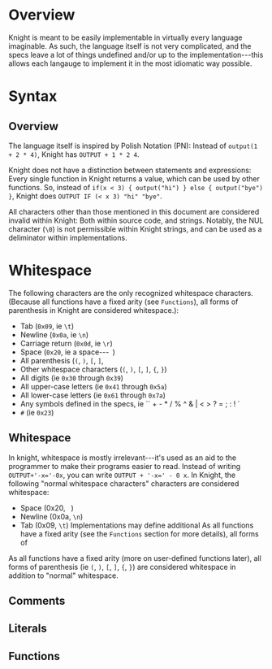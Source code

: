 # Overview

Knight is meant to be easily implementable in virtually every language imaginable. As such, the language itself is not very complicated, and the specs leave a lot of things undefined and/or up to the implementation---this allows each langauge to implement it in the most idiomatic way possible.

# Syntax
## Overview
The language itself is inspired by Polish Notation (PN): Instead of `output(1 + 2 * 4)`, Knight has `OUTPUT + 1 * 2 4`.

Knight does not have a distinction between statements and expressions: Every single function in Knight returns a value, which can be used by other functions. So, instead of `if(x < 3) { output("hi") } else { output("bye") }`, Knight does `OUTPUT IF (< x 3) "hi" "bye"`.

All characters other than those mentioned in this document are considered invalid within Knight: Both within source code, and strings. Notably, the NUL character (`\0`) is not permissible within Knight strings, and can be used as a deliminator within implementations.

# Whitespace
The following characters are the only recognized whitespace characters. (Because all functions have a fixed arity (see `Functions`), all forms of parenthesis in Knight are considered whitespace.):
- Tab (`0x09`, ie `\t`)
- Newline (`0x0a`, ie `\n`)
- Carriage return (`0x0d`, ie `\r`)
- Space (`0x20`, ie a space---` `)
- All parenthesis (`(`, `)`, `[`, `]`,
- Other whitespace characters (`(`, `)`, `[`, `]`, `{`, `}`)
- All digits (ie `0x30` through `0x39`)
- All upper-case letters (ie `0x41` through `0x5a`)
- All lower-case letters (ie `0x61` through `0x7a`)
- Any symbols defined in the specs, ie `` + - * / % ^ & | < > ? = ; : ! `
- `#` (ie `0x23`)

## Whitespace
In knight, whitespace is mostly irrelevant---it's used as an aid to the programmer to make their programs easier to read. Instead of writing `OUTPUT+'-x='-0x`, you can write `OUTPUT + '-x=' - 0 x`. In Knight, the following "normal whitespace characters" characters are considered whitespace:
- Space (0x20, ` `)
- Newline (0x0a, `\n`)
- Tab (0x09, `\t`)
Implementations may define additional
As all functions have a fixed arity (see the `Functions` section for more details), all forms of

As all functions have a fixed arity (more on user-defined functions later), all forms of parenthesis (ie `(`, `)`, `[`, `]`, `{`, `}`) are considered whitespace in addition to "normal" whitespace.


## Comments
## Literals
## Functions
